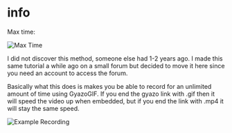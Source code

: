 # info 

Max time:

![Max Time](https://i.vgy.me/eVz8s3.png)



I did not discover this method, someone else had 1-2 years ago. I made this same tutorial a while ago on a small forum but decided to move it here since you need an account to access the forum. 


Basically what this does is makes you be able to record for an unlimited amount of time using GyazoGIF. If you end the gyazo link with .gif then it will speed the video up when embedded, but if you end the link with .mp4 it will stay the same speed.

![Example Recording](https://i.gyazo.com/da6030314e7aafe030e9868312f22b39.gif)

